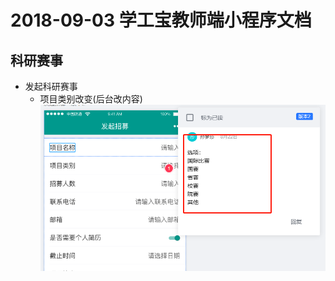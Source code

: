 2018-09-03 学工宝教师端小程序文档
==============================

## 科研赛事
+ 发起科研赛事
  + 项目类别改变(后台改内容)
  ![list-1](imgs/2018-09-03/list-3.png) 
